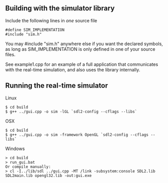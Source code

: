 Building with the simulator library
-----------------------------------
Include the following lines in *one* source file

    #define SIM_IMPLEMENTATION
    #include "sim.h"

You may #include "sim.h" anywhere else if you want the declared symbols, as long as SIM_IMPLEMENTATION is only defined in one of your source files.

See example1.cpp for an example of a full application that communicates with the real-time simulation, and also uses the library internally.

Running the real-time simulator
-------------------------------
Linux

    $ cd build
    $ g++ ../gui.cpp -o sim -lGL `sdl2-config --cflags --libs`

OSX

    $ cd build
    $ g++ ../gui.cpp -o sim -framework OpenGL `sdl2-config --cflags --libs`

Windows

    > cd build
    > run_gui.bat
    Or compile manually:
    > cl -I../lib/sdl ../gui.cpp -MT /link -subsystem:console SDL2.lib SDL2main.lib opengl32.lib -out:gui.exe
